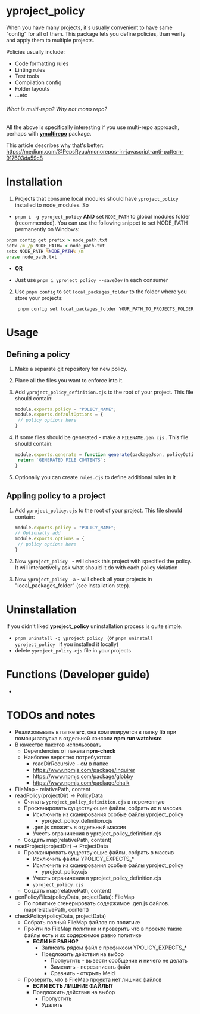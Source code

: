 # yproject_policy
When you have many projects, it's usually convenient to have same "config" for all of them. This package lets you define policies, than verify and apply them to multiple projects.

Policies usually include:

- Code formatting rules
- Linting rules
- Test tools
- Compilation config
- Folder layouts
- ...etc

###### What is multi-repo? Why not mono repo?

All the above is specifically interesting if you use multi-repo approach, perhaps with **[ymultirepo](https://www.npmjs.com/package/ymultirepo)** package. 

This article describes why that's better:
https://medium.com/@PepsRyuu/monorepos-in-javascript-anti-pattern-917603da59c8

# Installation
1. Projects that consume local modules should have `yproject_policy` installed to node_modules. So
- `pnpm i -g yproject_policy` **AND** set `NODE_PATH` to global modules folder (recommended). 
    You can use the following snippet to set NODE_PATH permanently on Windows:


```bat
pnpm config get prefix > node_path.txt
setx /m /p NODE_PATH= < node_path.txt
setx NODE_PATH %NODE_PATH% /m
erase node_path.txt
```

* **OR**

- Just use `pnpm i yproject_policy --saveDev` in each consumer

2. Use `pnpm config` to set `local_packages_folder` to the folder where you store your projects:

        pnpm config set local_packages_folder YOUR_PATH_TO_PROJECTS_FOLDER

# Usage

## Defining a policy

1. Make a separate git repository for new policy.

2. Place all the files you want to enforce into it.

3. Add  `yproject_policy_definition.cjs`  to the root of your project. This file should contain:

   ```javascript
   module.exports.policy = "POLICY_NAME";
   module.exports.defaultOptions = {
   	// policy options here
   }
   ```

4. If some files should be generated - make a  `FILENAME.gen.cjs`  . This file should contain:

   ```javascript
   module.exports.generate = function generate(packageJson, policyOptions) {
   	return `GENERATED FILE CONTENTS`;
   }
   ```

4. Optionally you can create  `rules.cjs`  to define additional rules in it

## Appling policy to a project

1. Add  `yproject_policy.cjs`  to the root of your project. This file should contain:

   ```javascript
   module.exports.policy = "POLICY_NAME";
   // Optionally add
   module.exports.options = {
   	// policy options here
   }
   ```

2. Now  `yproject_policy ` - will check this project with specified the policy. It will interactivelly ask what should it do with each policy violation
3. Now  `yproject_policy -a`  - will check all your projects in "local_packages_folder" (see Installation step).

# Uninstallation

If you didn't liked **yproject_policy** uninstallation process is quite simple.

- `pnpm uninstall -g yproject_policy ` (or  `pnpm uninstall yproject_policy ` if you installed it locally)
- delete  `yproject_policy.cjs`  file in your projects 

# Functions (Developer guide)

* 



# TODOs and notes

* Реализовывать в папке **src**, она компилируется в папку **lib** при помощи запуска в отдельной консоли **npm run watch:src**
* В качестве пакетов использовать
  * Dependencies от пакета **npm-check**
  * Наиболее вероятно потребуются:
    * readDirRecursive - см в папке
    * https://www.npmjs.com/package/inquirer
    * https://www.npmjs.com/package/globby
    * https://www.npmjs.com/package/chalk
* FileMap - relativePath, content
* readPolicy(projectDir) -> PolicyData
  * Считать  `yproject_policy_definition.cjs`  в переменную
  * Просканировать существующие файлы, собрать их в массив
    * Исключить из сканирования особые файлы yproject_policy
      * yproject_policy_definition.cjs
    * .gen.js сложить в отдельный массив
    * Учесть ограничения в yproject_policy_definition.cjs
  * Создать map(relativePath, content)
* readProject(projectDir) -> ProjectData
  * Просканировать существующие файлы, собрать в массив
    * Исключить файлы YPOLICY_EXPECTS_*
    * Исключить из сканирования особые файлы yproject_policy
      * yproject_policy.cjs
    * Учесть ограничения в yproject_policy_definition.cjs
    *  `yproject_policy.cjs`  
  * Создать map(relativePath, content)
* genPolicyFiles(policyData, projectData): FileMap 
  * По политике сгенерировать содержимое .gen.js файлов.  map(relativePath, content)
* checkPolicy(policyData, projectData)
  * Собрать полный FileMap файлов по политике
  * Пройти по FileMap политики и проверить что в проекте такие файлы есть и их содержимое равно политике
    * **ЕСЛИ НЕ РАВНО?**
      * Записать рядом файл с префиксом YPOLICY_EXPECTS_*
      * Предложить действия на выбор
        * Пропустить - вывести сообщение и ничего не делать
        * Заменить - перезаписать файл
        * Сравнить - открыть Meld
  * Проверить, что в FileMap проекта нет лишних файлов
    * **ЕСЛИ ЕСТЬ ЛИШНИЕ ФАЙЛЫ?**
    * Предложить действия на выбор
      * Пропустить
      * Удалить




